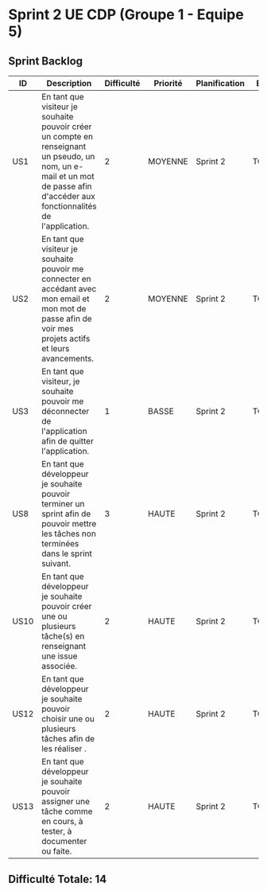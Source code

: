 # Sprint 2 UE CDP (Groupe 1 - Equipe 5)

## Sprint Backlog

| ID | Description | Difficulté | Priorité | Planification | Etat |
|-|-|-|-|-|-|
|   US1	|  En tant que visiteur je souhaite pouvoir créer un compte en renseignant un pseudo, un nom, un e-mail et un mot de passe  afin d'accéder aux fonctionnalités de l'application. 	|      2       |   MOYENNE	   	|   	    Sprint 2     |	TODO	|
|   US2	|  En tant que visiteur je souhaite pouvoir me connecter en accédant avec mon email et mon mot de passe  afin de voir mes projets actifs et leurs avancements.                	|   	2       |   MOYENNE	  	|             Sprint 2   |	TODO	|
|   US3	|  En tant que visiteur, je souhaite pouvoir me déconnecter de l'application afin de quitter l'application.                                                        	|   	1       |   BASSE	   	|   	      Sprint 2   |	TODO	|
|   US8	|  En tant que développeur je souhaite pouvoir terminer un sprint afin de pouvoir mettre les tâches non terminées dans le sprint suivant.                                                  |   	3       |   HAUTE	   	|   	Sprint 2         |	TODO	|	
|   US10	|  En tant que développeur je souhaite pouvoir créer une ou plusieurs tâche(s) en renseignant une issue associée.                            |       2      |   HAUTE	   	  |   	   Sprint 2        |	TODO	|	
|   US12	|  En tant que développeur je souhaite pouvoir choisir une ou plusieurs tâches  afin de les réaliser .                                                  |   	2       |   HAUTE	   	|   	   Sprint 2      |	TODO	|	
|   US13	| En tant que développeur je souhaite pouvoir assigner une tâche comme en cours, à tester, à documenter  ou faite. |        2   	|   HAUTE	   	|   	Sprint 2         |	TODO	|

## Difficulté Totale: 14
